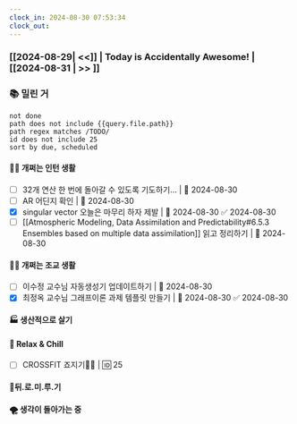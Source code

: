 ```yaml
---
clock_in: 2024-08-30 07:53:34
clock_out: 
---
```

### [[2024-08-29| <<]] | **Today is Accidentally Awesome!** | [[2024-08-31 | >> ]]

### 📚 밀린 거
```tasks
not done 
path does not include {{query.file.path}}
path regex matches /TODO/
id does not include 25
sort by due, scheduled
```

#### 🤦‍♂️ 개쩌는 인턴 생활
- [ ] 32개 연산 한 번에 돌아갈 수 있도록 기도하기... | 📅 2024-08-30 
- [ ] AR 어딘지 확인 | 📅 2024-08-30 
- [x] singular vector 오늘은 마무리 하자 제발 | 📅 2024-08-30 ✅ 2024-08-30
- [ ] [[Atmospheric Modeling, Data Assimilation and Predictability#6.5.3 Ensembles based on multiple data assimilation]] 읽고 정리하기 | 📅 2024-08-30 

#### 👨‍🏫 개쩌는 조교 생활
- [ ] 이수정 교수님 자동생성기 업데이트하기 | 📅 2024-08-30 
- [x] 최정옥 교수님 그래프이론 과제 템플릿 만들기 | 📅 2024-08-30 ✅ 2024-08-30

#### 🏭 생산적으로 살기

#### 🍻 Relax & Chill 
- [ ] CROSSFIT 죠지기🏋️‍♀️ | 🆔 25



#### 💨뒤.로.미.루.기

#### 🌪 생각이 돌아가는 중